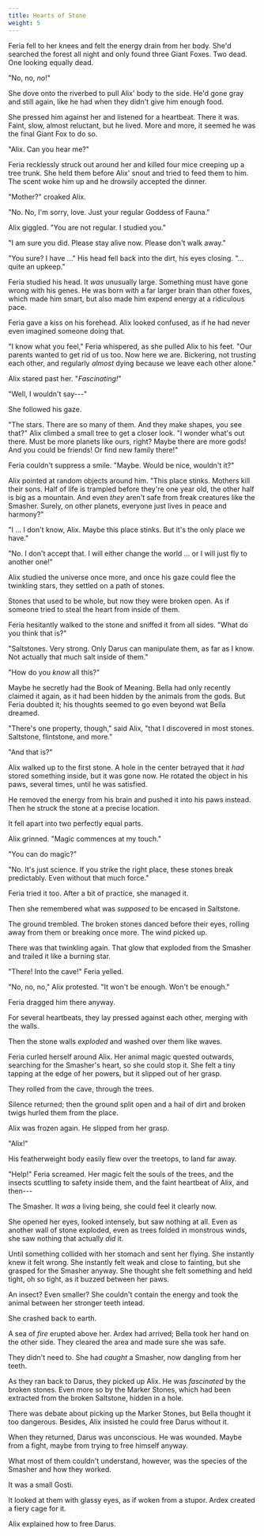 ```yaml
---
title: Hearts of Stone
weight: 5
---
```

Feria fell to her knees and felt the energy drain from her body. She'd searched the forest all night and only found three Giant Foxes. Two dead. One looking equally dead.

"No, no, _no_!" 

She dove onto the riverbed to pull Alix' body to the side. He'd gone gray and still again, like he had when they didn't give him enough food. 

She pressed him against her and listened for a heartbeat. There it was. Faint, slow, almost reluctant, but he lived. More and more, it seemed he was the final Giant Fox to do so.

"Alix. Can you hear me?"

Feria recklessly struck out around her and killed four mice creeping up a tree trunk. She held them before Alix' snout and tried to feed them to him. The scent woke him up and he drowsily accepted the dinner.

"Mother?" croaked Alix.

"No. No, I'm sorry, love. Just your regular Goddess of Fauna."

Alix giggled. "You are not regular. I studied you."

"I am sure you did. Please stay alive now. Please don't walk away."

"You sure? I have ..." His head fell back into the dirt, his eyes closing. "... quite an upkeep."

Feria studied his head. It _was_ unusually large. Something must have gone wrong with his genes. He was born with a far larger brain than other foxes, which made him smart, but also made him expend energy at a ridiculous pace.

Feria gave a kiss on his forehead. Alix looked confused, as if he had never even imagined someone doing that.

"I know what you feel," Feria whispered, as she pulled Alix to his feet. "Our parents wanted to get rid of us too. Now here we are. Bickering, not trusting each other, and regularly _almost_ dying because we leave each other alone."

Alix stared past her. "_Fascinating!_"

"Well, I wouldn't say---"

She followed his gaze. 

"The stars. There are so many of them. And they make shapes, you see that?" Alix climbed a small tree to get a closer look. "I wonder what's out there. Must be more planets like ours, right? Maybe there are more gods! And you could be friends! Or find new family there!"

Feria couldn't suppress a smile. "Maybe. Would be nice, wouldn't it?"

Alix pointed at random objects around him. "This place stinks. Mothers kill their sons. Half of life is trampled before they're one year old, the other half is big as a mountain. And even _they_ aren't safe from freak creatures like the Smasher. Surely, on other planets, everyone just lives in peace and harmony?"

"I ... I don't know, Alix. Maybe this place stinks. But it's the only place we have."

"No. I don't accept that. I will either change the world ... or I will just fly to another one!"

Alix studied the universe once more, and once his gaze could flee the twinkling stars, they settled on a path of stones.

Stones that used to be whole, but now they were broken open. As if someone tried to steal the heart from inside of them.

Feria hesitantly walked to the stone and sniffed it from all sides. "What do you think that is?"

"Saltstones. Very strong. Only Darus can manipulate them, as far as I know. Not actually that much salt inside of them."

"How do you _know_ all this?" 

Maybe he secretly had the Book of Meaning. Bella had only recently claimed it again, as it had been hidden by the animals from the gods. But Feria doubted it; his thoughts seemed to go even beyond wat Bella dreamed.

"There's one property, though," said Alix, "that I discovered in most stones. Saltstone, flintstone, and more."

"And that is?"

Alix walked up to the first stone. A hole in the center betrayed that it _had_ stored something inside, but it was gone now. He rotated the object in his paws, several times, until he was satisfied.

He removed the energy from his brain and pushed it into his paws instead. Then he struck the stone at a precise location.

It fell apart into two perfectly equal parts.

Alix grinned. "Magic commences at my touch."

"You can do magic?"

"No. It's just science. If you strike the right place, these stones break predictably. Even without that much force."

Feria tried it too. After a bit of practice, she managed it.

Then she remembered what was _supposed_ to be encased in Saltstone.

The ground trembled. The broken stones danced before their eyes, rolling away from them or breaking once more. The wind picked up.

There was that twinkling again. That glow that exploded from the Smasher and trailed it like a burning star.

"There! Into the cave!" Feria yelled.

"No, no, no," Alix protested. "It won't be enough. Won't be enough."

Feria dragged him there anyway. 

For several heartbeats, they lay pressed against each other, merging with the walls.

Then the stone walls _exploded_ and washed over them like waves.

Feria curled herself around Alix. Her animal magic quested outwards, searching for the Smasher's heart, so she could stop it. She felt a tiny tapping at the edge of her powers, but it slipped out of her grasp.

They rolled from the cave, through the trees. 

Silence returned; then the ground split open and a hail of dirt and broken twigs hurled them from the place.

Alix was frozen again. He slipped from her grasp. 

"Alix!"

His featherweight body easily flew over the treetops, to land far away.

"Help!" Feria screamed. Her magic felt the souls of the trees, and the insects scuttling to safety inside them, and the faint heartbeat of Alix, and then---

The Smasher. It _was_ a living being, she could feel it clearly now.

She opened her eyes, looked intensely, but saw nothing at all. Even as another wall of stone exploded, even as trees folded in monstrous winds, she saw nothing that actually _did_ it.

Until something collided with her stomach and sent her flying. She instantly knew it felt wrong. She instantly felt weak and close to fainting, but she grasped for the Smasher anyway. She thought she felt something and held tight, oh so tight, as it buzzed between her paws. 

An insect? Even smaller? She couldn't contain the energy and took the animal between her stronger teeth intead.

She crashed back to earth.

A sea of _fire_ erupted above her. Ardex had arrived; Bella took her hand on the other side. They cleared the area and made sure she was safe.

They didn't need to. She had _caught_ a Smasher, now dangling from her teeth.

As they ran back to Darus, they picked up Alix. He was _fascinated_ by the broken stones. Even more so by the Marker Stones, which had been extracted from the broken Saltstone, hidden in a hole.

There was debate about picking up the Marker Stones, but Bella thought it too dangerous. Besides, Alix insisted he could free Darus without it.

When they returned, Darus was unconscious. He was wounded. Maybe from a fight, maybe from trying to free himself anyway.

What most of them couldn't understand, however, was the species of the Smasher and how they worked.

It was a small Gosti.

It looked at them with glassy eyes, as if woken from a stupor. Ardex created a fiery cage for it. 

Alix explained how to free Darus.